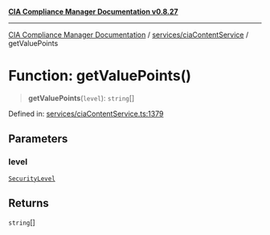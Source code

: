 [**CIA Compliance Manager Documentation v0.8.27**](../../../README.md)

***

[CIA Compliance Manager Documentation](../../../modules.md) / [services/ciaContentService](../README.md) / getValuePoints

# Function: getValuePoints()

> **getValuePoints**(`level`): `string`[]

Defined in: [services/ciaContentService.ts:1379](https://github.com/Hack23/cia-compliance-manager/blob/26bb73ca86d23be8656cdd29d12202323a449310/src/services/ciaContentService.ts#L1379)

## Parameters

### level

[`SecurityLevel`](../../../types/cia/type-aliases/SecurityLevel.md)

## Returns

`string`[]
